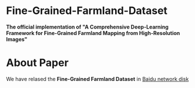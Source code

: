 # Fine-Grained-Farmland-Dataset
**The official implementation of "A Comprehensive Deep-Learning Framework for Fine-Grained Farmland Mapping from High-Resolution Images"**
# About Paper
We have relased the  **Fine-Grained Farmland Dataset** in [Baidu network disk]()
